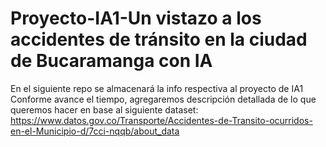 # Proyecto-IA1-Un vistazo a los accidentes de tránsito en la ciudad de Bucaramanga con IA
En el siguiente repo se almacenará la info respectiva al proyecto de IA1
Conforme avance el tiempo, agregaremos descripción detallada de lo que queremos hacer en base al siguiente dataset:
https://www.datos.gov.co/Transporte/Accidentes-de-Transito-ocurridos-en-el-Municipio-d/7cci-nqqb/about_data
